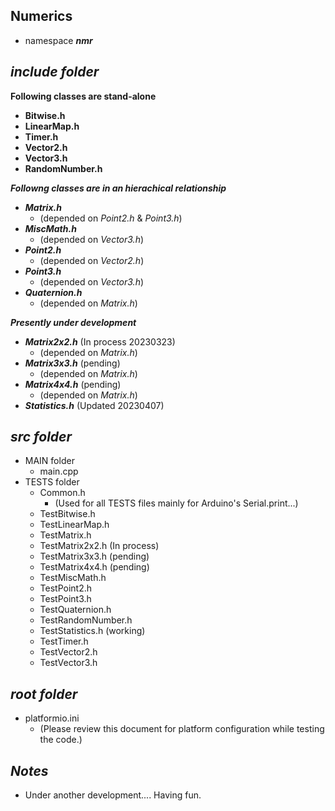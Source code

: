 ## Numerics

- namespace ***nmr***

## ***include folder***

**Following classes are stand-alone**
- **Bitwise.h**   
- **LinearMap.h**   
- **Timer.h**     
- **Vector2.h**    
- **Vector3.h**    
- **RandomNumber.h**   

***Followng classes are in an hierachical relationship***
+ ***Matrix.h***       
    - (depended on *Point2.h* & *Point3.h*) 
+ ***MiscMath.h***     
    - (depended on *Vector3.h*)
+ ***Point2.h***       
    - (depended on *Vector2.h*)
+ ***Point3.h***       
    - (depended on *Vector3.h*)
+ ***Quaternion.h***   
    - (depended on *Matrix.h*)

***Presently under development***
- ***Matrix2x2.h*** (In process 20230323)    
    - (depended on *Matrix.h*) 
- ***Matrix3x3.h*** (pending)
    - (depended on *Matrix.h*) 
- ***Matrix4x4.h*** (pending)
    - (depended on *Matrix.h*) 
- ***Statistics.h*** (Updated 20230407) 

## ***src folder***

- MAIN folder
    - main.cpp
- TESTS folder
    - Common.h          
        - (Used for all TESTS files mainly for Arduino's Serial.print...)
    - TestBitwise.h
    - TestLinearMap.h 
    - TestMatrix.h
    - TestMatrix2x2.h (In process)
    - TestMatrix3x3.h (pending)
    - TestMatrix4x4.h (pending)
    - TestMiscMath.h
    - TestPoint2.h
    - TestPoint3.h
    - TestQuaternion.h
    - TestRandomNumber.h
    - TestStatistics.h (working)
    - TestTimer.h  
    - TestVector2.h
    - TestVector3.h

## ***root folder***

- platformio.ini        
    - (Please review this document for platform configuration while testing the code.)

## ***Notes***

- Under another development.... Having fun.

